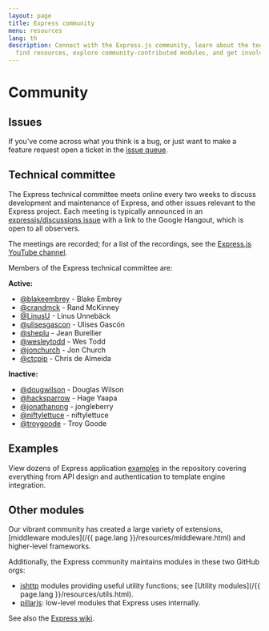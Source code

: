 ```yaml
---
layout: page
title: Express community
menu: resources
lang: th
description: Connect with the Express.js community, learn about the technical committee,
  find resources, explore community-contributed modules, and get involved in discussions.
---
```


# Community

## Issues

If you've come across what you think is a bug, or just want to make
a feature request open a ticket in the [issue queue](https://github.com/expressjs/express/issues).

## Technical committee

The Express technical committee meets online every two weeks to discuss development and maintenance of Express, and other issues relevant to the Express project.
Each meeting is typically announced in an [expressjs/discussions issue](https://github.com/expressjs/discussions/issues) with a link to the Google Hangout, which is
open to all observers.

The meetings are recorded; for a list of the recordings, see the [Express.js YouTube channel](https://www.youtube.com/channel/UCYjxjAeH6TRik9Iwy5nXw7g).

Members of the Express technical committee are:

**Active:**

- [@blakeembrey](https://github.com/blakeembrey) - Blake Embrey
- [@crandmck](https://github.com/crandmck) - Rand McKinney
- [@LinusU](https://github.com/LinusU) - Linus Unnebäck
- [@ulisesgascon](https://github.com/ulisesGascon) - Ulises Gascón
- [@sheplu](https://github.com/sheplu) - Jean Burellier
- [@wesleytodd](https://github.com/wesleytodd) - Wes Todd
- [@jonchurch](https://github.com/jonchurch) - Jon Church
- [@ctcpip](https://github.com/ctcpip/) - Chris de Almeida


**Inactive:**

- [@dougwilson](https://github.com/dougwilson) - Douglas Wilson
- [@hacksparrow](https://github.com/hacksparrow) - Hage Yaapa
- [@jonathanong](https://github.com/jonathanong) - jongleberry
- [@niftylettuce](https://github.com/niftylettuce) - niftylettuce
- [@troygoode](https://github.com/troygoode) - Troy Goode



## Examples

View dozens of Express application [examples](https://github.com/expressjs/express/tree/master/examples)
in the repository covering everything from API design and authentication to template engine integration.

## Other modules

Our vibrant community has created a large variety of extensions,
[middleware modules](/{{ page.lang }}/resources/middleware.html) and higher-level frameworks.  

Additionally, the Express community maintains modules in these two GitHub orgs:

- [jshttp](https://jshttp.github.io/) modules providing useful utility functions; see [Utility modules](/{{ page.lang }}/resources/utils.html).
- [pillarjs](https://pillarjs.github.io/): low-level modules that Express uses internally.

See also the [Express wiki](https://github.com/expressjs/express/wiki).
